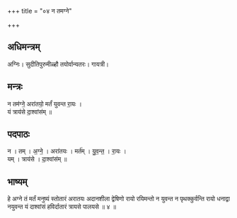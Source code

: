 +++
title = "०४ न तमग्ने"

+++
## अधिमन्त्रम्
अग्निः। सुदीतिपुरुमीळ्हौ तयोर्वान्यतरः। गायत्री।

## मन्त्रः
न तम॑ग्ने॒ अरा॑तयो॒ मर्तं॑ युवन्त रा॒यः ।  
यं त्राय॑से दा॒श्वांस॑म् ॥

## पदपाठः
न । तम् । अ॒ग्ने॒ । अरा॑तयः । मर्त॑म् । यु॒व॒न्त॒ । रा॒यः ।  
यम् । त्राय॑से । दा॒श्वांस॑म् ॥

## भाष्यम्
हे अग्ने तं मर्तं मनुष्यं स्तोतारं अरातयः अदानशीला द्वेषिणो रायो रयिमन्तो न युवन्त न पृथक्कुर्वन्ति रायो धनाद्वा नयुवन्त यं दाश्वांसं हविर्दातारं त्रायसे पालयसे ॥ ४ ॥